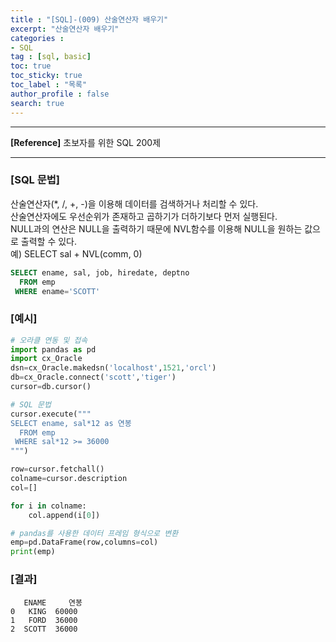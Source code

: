 ```yaml
---
title : "[SQL]-(009) 산술연산자 배우기"
excerpt: "산술연산자 배우기"
categories :
- SQL
tag : [sql, basic]
toc: true
toc_sticky: true
toc_label : "목록"
author_profile : false
search: true
---
```


---
**[Reference]** 초보자를 위한 SQL 200제

---
### [SQL 문법]
산술연산자(*, /, +, -)을 이용해 데이터를 검색하거나 처리할 수 있다.  
산술연산자에도 우선순위가 존재하고 곱하기가 더하기보다 먼저 실행된다.  
NULL과의 연산은 NULL을 출력하기 때문에 NVL함수를 이용해 NULL을 원하는 값으로 출력할 수 있다.  
예) SELECT sal + NVL(comm, 0)

```sql
SELECT ename, sal, job, hiredate, deptno
  FROM emp
 WHERE ename='SCOTT'
```
### [예시]
```python
# 오라클 연동 및 접속
import pandas as pd
import cx_Oracle
dsn=cx_Oracle.makedsn('localhost',1521,'orcl')
db=cx_Oracle.connect('scott','tiger')
cursor=db.cursor()

# SQL 문법
cursor.execute("""
SELECT ename, sal*12 as 연봉
  FROM emp
 WHERE sal*12 >= 36000
""")

row=cursor.fetchall()
colname=cursor.description
col=[]

for i in colname:
    col.append(i[0])

# pandas를 사용한 데이터 프레임 형식으로 변환
emp=pd.DataFrame(row,columns=col)
print(emp)
```
### [결과]

       ENAME     연봉
    0   KING  60000
    1   FORD  36000
    2  SCOTT  36000
    
